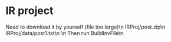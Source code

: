 # IR project

Need to download it by yourself (file too large)\n
IRProj/post.zip\n
IRProj/data/post1.txt\n
\n
Then run BuildInvFile\n
